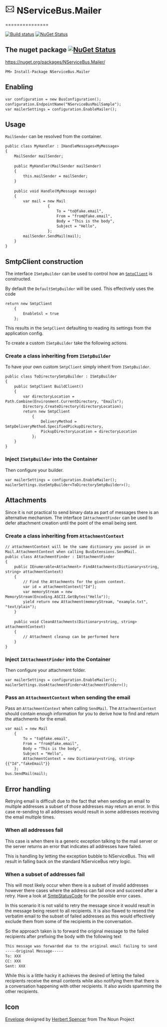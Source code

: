 # <img src='/Icons/package_icon.png' height='30px'> NServiceBus.Mailer
===============

[![Build status](https://ci.appveyor.com/api/projects/status/on2svv1qboc4v4xc/branch/master?svg=true)](https://ci.appveyor.com/project/HEskandari/nservicebus-mailer)
[![NuGet Status](http://img.shields.io/nuget/v/NServiceBus.Mailer.svg?style=flat)](https://www.nuget.org/packages/NServiceBus.Mailer/)


## The nuget package  [![NuGet Status](http://img.shields.io/nuget/v/NServiceBus.Mailer.svg?style=flat)](https://www.nuget.org/packages/NServiceBus.Mailer/)

https://nuget.org/packages/NServiceBus.Mailer/

    PM> Install-Package NServiceBus.Mailer


## Enabling

```
var configuration = new BusConfiguration();
configuration.EndpointName("NServiceBusMailSample");
var mailerSettings = configuration.EnableMailer();
```


## Usage 

`MailSender` can be resolved from the container.
     
```
public class MyHandler : IHandleMessages<MyMessage>
{
    MailSender mailSender;

    public MyHandler(MailSender mailSender)
    {
        this.mailSender = mailSender;
    }

    public void Handle(MyMessage message)
    {
        var mail = new Mail
                   {
                       To = "to@fake.email",
                       From = "from@fake.email",
                       Body = "This is the body",
                       Subject = "Hello",
                   };
        mailSender.SendMail(mail);
    }
}
```


## SmtpClient construction 

The interface `ISmtpBuilder` can be used to control how an [`SmtpClient`](http://msdn.microsoft.com/en-us/library/system.net.mail.smtpclient.aspx) is constructed.

By default the  `DefaultSmtpBuilder` will be used. This effectively uses the code

    return new SmtpClient
        {
            EnableSsl = true
        };
       
This results in the `SmtpClient` defaulting to reading its settings from the application config.

To create a custom `ISmtpBuilder` take the following actions.


### Create a class inheriting from `ISmtpBuilder` 

To have your own custom `SmtpClient` simply inherit from `ISmtpBuilder`. 

    public class ToDirectorySmtpBuilder : ISmtpBuilder
    {
        public SmtpClient BuildClient()
        {
            var directoryLocation = Path.Combine(Environment.CurrentDirectory, "Emails");
            Directory.CreateDirectory(directoryLocation);
            return new SmtpClient
                {
                    DeliveryMethod = SmtpDeliveryMethod.SpecifiedPickupDirectory,
                    PickupDirectoryLocation = directoryLocation
                };
        }
    }


### Inject `ISmtpBuilder` into the Container

Then configure your builder.

```
var mailerSettings = configuration.EnableMailer();
mailerSettings.UseSmtpBuilder<ToDirectorySmtpBuilder>();
```


## Attachments

Since it is not practical to send binary data as part of messages there is an alternative mechanism. The interface `IAttachmentFinder` can be used to defer attachment creation until the point of the email being sent.

### Create a class inheriting from `AttachmentContext` 

    // attachmentContext will be the same dictionary you passed in on Mail.AttachmentContext when calling BusExtensions.SendMail.
    public class AttachmentFinder : IAttachmentFinder
    {
        public IEnumerable<Attachment> FindAttachments(Dictionary<string, string> attachmentContext)
        {
            // Find the Attachments for the given context. 
            var id = attachmentContext["Id"];
            var memoryStream = new MemoryStream(Encoding.ASCII.GetBytes("Hello"));
            yield return new Attachment(memoryStream, "example.txt", "text/plain");
        }

        public void CleanAttachments(Dictionary<string, string> attachmentContext)
        {
            // Attachment cleanup can be performed here
        }
    }


### Inject `IAttachmentFinder` into the Container

Then configure your attachment folder.

```
var mailerSettings = configuration.EnableMailer();
mailerSettings.UseAttachmentFinder<AttachmentFinder>();
```


### Pass an `AttachmentContext` when sending the email

Pass an `AttachmentContext` when calling `SendMail`. The `AttachmentContext` should contain enough information for you to derive how to find and return the attachments for the email. 

    var mail = new Mail
        {
            To = "to@fake.email",
            From = "from@fake.email",
            Body = "This is the body",
            Subject = "Hello",
            AttachmentContext = new Dictionary<string, string>{{"Id","fakeEmail"}}
        };
    bus.SendMail(mail);


## Error handling

Retrying email is difficult due to the fact that when sending an email to multiple addresses a subset of those addresses may return an error. In this case re-sending to all addresses would result in some addresses receiving the email multiple times.


### When all addresses fail

This case is when there is a generic exception talking to the mail server or the server returns an error that indicates all addresses have failed.

This is handling by letting the exception bubble to NServiceBus. This will result in falling back on the standard NServiceBus retry logic.

### When a subset of addresses fail

This will most likely occur when there is a subset of invalid addresses however there cases where the address can fail once and succeed after a retry. Have a look at [SmtpStatusCode](http://msdn.microsoft.com/en-us/library/system.net.mail.smtpstatuscode.aspx) for the possible error cases.

In this scenario it is not valid to retry the message since it would result in the message being resent to all recipients. It is also flawed to resend the verbatim email to the subset of failed addresses as this would effectively exclude them from some of the recipients in the conversation.

So the approach taken is to forward the original message to the failed recipients after prefixing the body with the following text

    This message was forwarded due to the original email failing to send
    -----Original Message-----
    To: XXX
    CC: XXX
    Sent: XXX

While this is a little hacky it achieves the desired of letting the failed recipients receive the email contents while also notifying them that there is a conversation happening with other recipients. It also avoids spamming the other recipients.


## Icon

<a href="http://thenounproject.com/noun/envelope/#icon-No15467" target="_blank">Envelope</a> designed by <a href="http://thenounproject.com/hspencer" target="_blank">Herbert Spencer</a> from The Noun Project
